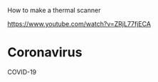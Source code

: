 How to make a thermal scanner 

https://www.youtube.com/watch?v=ZRjL77fjECA

# Coronavirus
COVID-19
